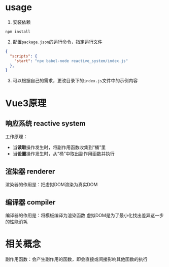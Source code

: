 # usage
1. 安装依赖
``` shell
npm install
```

2. 配置`package.json`的运行命令，指定运行文件
``` json
{
  "scripts": {
    "start": "npx babel-node reactive_system/index.js"
  },
}
```

3. 可以根据自己的需求，更改目录下的`index.js`文件中的示例内容

# Vue3原理

## 响应系统 reactive system
工作原理：
- 当**读取**操作发生时，将副作用函数收集到“桶”里
- 当**设置**操作发生时，从“桶”中取出副作用函数并执行

## 渲染器 renderer
渲染器的作用是：把虚拟DOM渲染为真实DOM

## 编译器 compiler
编译器的作用是：将模板编译为渲染函数
虚拟DOM是为了最小化找出差异这一步的性能消耗


# 相关概念
副作用函数：会产生副作用的函数，即会直接或间接影响其他函数的执行


